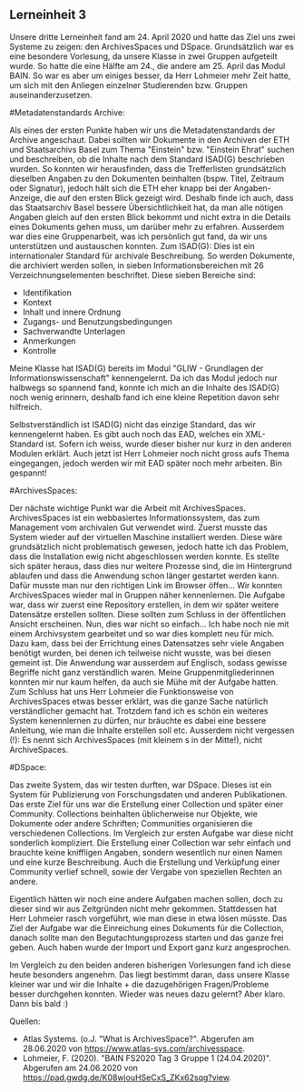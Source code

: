 Lerneinheit 3
---
 
Unsere dritte Lerneinheit fand am 24. April 2020 und hatte das Ziel uns zwei Systeme zu zeigen: den ArchivesSpaces und DSpace. Grundsätzlich war es eine besondere Vorlesung, da unsere Klasse in zwei Gruppen aufgeteilt wurde. So hatte die eine Hälfte am 24., die andere am 25. April das Modul BAIN. So war es aber um einiges besser, da Herr Lohmeier mehr Zeit hatte, um sich mit den Anliegen einzelner Studierenden bzw. Gruppen auseinanderzusetzen.
 
#Metadatenstandards Archive:

Als eines der ersten Punkte haben wir uns die Metadatenstandards der Archive angeschaut. Dabei sollten wir Dokumente in den Archiven der ETH und Staatsarchivs Basel zum Thema "Einstein" bzw. "Einstein Ehrat" suchen und beschreiben, ob die Inhalte nach dem Standard ISAD(G) beschrieben wurden. So konnten wir herausfinden, dass die Trefferlisten grundsätzlich dieselben Angaben zu den Dokumenten beinhalten (bspw. Titel, Zeitraum oder Signatur), jedoch hält sich die ETH eher knapp bei der Angaben-Anzeige, die auf den ersten Blick gezeigt wird. Deshalb finde ich auch, dass das Staatsarchiv Basel bessere Übersichtlichkeit hat, da man alle nötigen Angaben gleich auf den ersten Blick bekommt und nicht extra in die Details eines Dokuments gehen muss, um darüber mehr zu erfahren. Ausserdem war dies eine Gruppenarbeit, was ich persönlich gut fand, da wir uns  unterstützen und austauschen konnten. Zum ISAD(G): Dies ist ein internationaler Standard für archivale Beschreibung. So werden Dokumente, die archiviert werden sollen, in sieben Informationsbereichen mit 26 Verzeichnungselementen beschriftet. Diese sieben Bereiche sind:

- Identifikation
- Kontext
- Inhalt und innere Ordnung
- Zugangs- und Benutzungsbedingungen
- Sachverwandte Unterlagen
- Anmerkungen
- Kontrolle

Meine Klasse hat ISAD(G) bereits im Modul "GLIW - Grundlagen der Informationswissenschaft" kennengelernt. Da ich das Modul jedoch nur halbwegs so spannend fand, konnte ich mich an die Inhalte des ISAD(G) noch wenig erinnern, deshalb fand ich eine kleine Repetition davon sehr hilfreich.

Selbstverständlich ist ISAD(G) nicht das einzige Standard, das wir kennengelernt haben. Es gibt auch noch das EAD, welches ein XML-Standard ist. Sofern ich weiss, wurde dieser bisher nur kurz in den anderen Modulen erklärt. Auch jetzt ist Herr Lohmeier noch nicht gross aufs Thema eingegangen, jedoch werden wir mit EAD später noch mehr arbeiten. Bin gespannt!

#ArchivesSpaces: 

Der nächste wichtige Punkt war die Arbeit mit ArchivesSpaces. ArchivesSpaces ist ein webbasiertes Informationssystem, das zum Management vom archivalen Gut verwendet wird. Zuerst musste das System wieder auf der virtuellen Maschine installiert werden. Diese wäre grundsätzlich nicht problematisch gewesen, jedoch hatte ich das Problem, dass die Installation ewig nicht abgeschlossen werden konnte. Es stellte sich später heraus, dass dies nur weitere Prozesse sind, die im Hintergrund ablaufen und dass die Anwendung schon länger gestartet werden kann. Dafür musste man nur den richtigen Link im Browser öffen... Wir konnten ArchivesSpaces wieder mal in Gruppen näher kennenlernen. Die Aufgabe war, dass wir zuerst eine Repository erstellen, in dem wir später weitere Datensätze erstellen sollten. Diese sollten zum Schluss in der öffentlichen Ansicht erscheinen. Nun, dies war nicht so einfach... Ich habe noch nie mit einem Archivsystem gearbeitet und so war dies komplett neu für mich. Dazu kam, dass bei der Errichtung eines Datensatzes sehr viele Angaben benötigt wurden, bei denen ich teilweise nicht wusste, was bei diesen gemeint ist. Die Anwendung war ausserdem auf Englisch, sodass gewisse Begriffe nicht ganz verständlich waren. Meine Gruppenmitgliederinnen konnten mir nur kaum helfen, da auch sie Mühe mit der Aufgabe hatten. Zum Schluss hat uns Herr Lohmeier die Funktionsweise von ArchivesSpaces etwas besser erklärt, was die ganze Sache natürlich verständlicher gemacht hat. Trotzdem fand ich es schön ein weiteres System kenennlernen zu dürfen, nur bräuchte es dabei eine bessere Anleitung, wie man die Inhalte erstellen soll etc. Ausserdem nicht vergessen (!): Es nennt sich ArchivesSpaces (mit kleinem s in der Mitte!), nicht ArchiveSpaces.

#DSpace: 

Das zweite System, das wir testen durften, war DSpace. Dieses ist ein System für Publizierung von Forschungsdaten und anderen Publikationen. Das erste Ziel für uns war die Erstellung einer Collection und später einer Community. Collections beinhalten üblicherweise nur Objekte, wie Dokumente oder andere Schriften; Communities organisieren die verschiedenen Collections. Im Vergleich zur ersten Aufgabe war diese nicht sonderlich kompliziert. Die Erstellung einer Collection war sehr einfach und brauchte keine kniffligen Angaben, sondern wesentlich nur einen Namen und eine kurze Beschreibung. Auch die Erstellung und Verküpfung einer Community verlief schnell, sowie der Vergabe von speziellen Rechten an andere.

Eigentlich hätten wir noch eine andere Aufgaben machen sollen, doch zu dieser sind wir aus Zeitgründen nicht mehr gekommen. Stattdessen hat Herr Lohmeier rasch vorgeführt, wie man diese in etwa lösen müsste. Das Ziel der Aufgabe war die Einreichung eines Dokuments für die Collection, danach sollte man den Begutachtungsprozess starten und das ganze frei geben. Auch haben wurde der Import und Export ganz kurz angesprochen. 

Im Vergleich zu den beiden anderen bisherigen Vorlesungen fand ich diese heute besonders angenehm. Das liegt bestimmt daran, dass unsere Klasse kleiner war und wir die Inhalte + die dazugehörigen Fragen/Probleme besser durchgehen konnten. Wieder was neues dazu gelernt? Aber klaro. Dann bis bald :)

Quellen: 
- Atlas Systems. (o.J. "What is ArchivesSpace?". Abgerufen am 28.06.2020 von https://www.atlas-sys.com/archivesspace. 
- Lohmeier, F. (2020). "BAIN FS2020 Tag 3 Gruppe 1 (24.04.2020)". Abgerufen am 24.06.2020 von https://pad.gwdg.de/K08wjouHSeCxS_ZKx62sqg?view. 
